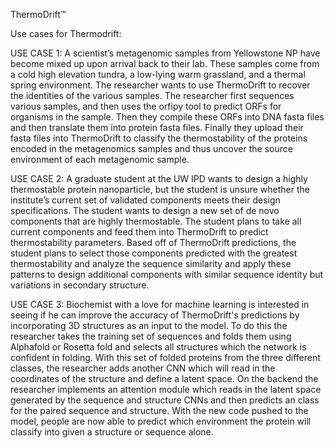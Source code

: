 ThermoDrift™

Use cases for Thermodrift:

USE CASE 1: A scientist’s metagenomic samples from Yellowstone NP have become mixed up upon arrival back to their lab. These samples come from a cold high elevation tundra, a low-lying warm grassland, and a thermal spring environment. The researcher wants to use ThermoDrift to recover the identities of the various samples. The researcher first sequences various samples, and then uses the orfipy tool to predict ORFs for organisms in the sample. Then they compile these ORFs into DNA fasta files and then translate them into protein fasta files. Finally they upload their fasta files into ThermoDrift to classify the thermostability of the proteins encoded in the metagenomics samples and thus uncover the source environment of each metagenomic sample.


USE CASE 2: A graduate student at the UW IPD wants to design a highly thermostable protein nanoparticle, but the student is unsure whether the institute’s current set of validated components meets their design specifications. The student wants to design a new set of de novo components that are highly thermostable.
The student plans to take all current components and feed them into ThermoDrift to predict thermostability parameters. Based off of ThermoDrift predictions, the student plans to select those components predicted with the greatest thermostability and analyze the sequence similarity and apply these patterns to design additional components with similar sequence identity but variations in secondary structure.


USE CASE 3: Biochemist with a love for machine learning is interested in seeing if he can improve the accuracy of ThermoDrift's predictions by incorporating 3D structures as an input to the model. To do this the researcher takes the training set of sequences and folds them using Alphafold or Rosetta fold and selects all structures which the network is confident in folding. With this set of folded proteins from the three different classes, the researcher adds another CNN which will read in the coordinates of the structure and define a latent space. On the backend the researcher implements an attention module which reads in the latent space generated by the sequence and structure CNNs and then predicts an class for the paired sequence and structure. With the new code pushed to the model, people are now able to predict which environment the protein will classify into given a structure or sequence alone.

